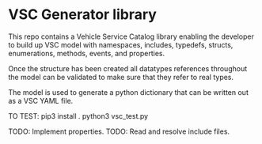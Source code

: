 # VSC Generator library

This repo contains a Vehicle Service Catalog library
enabling the developer to build up VSC model with namespaces,
includes, typedefs, structs, enumerations, methods, events, and properties.

Once the structure has been created all datatypes references throughout
the model can be validated to make sure that they refer to real types.

The model is used to generate a python dictionary that can be written out
as a VSC YAML file.


TO TEST:
pip3 install .
python3 vsc_test.py

TODO: Implement properties.
TODO: Read and resolve include files.

